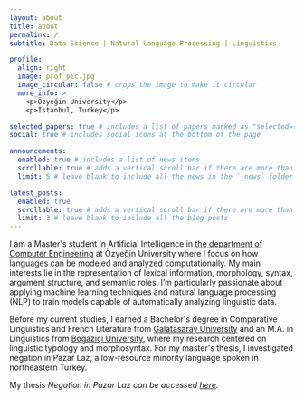 ```yaml
---
layout: about
title: about
permalink: /
subtitle: Data Science | Natural Language Processing | Linguistics

profile:
  align: right
  image: prof_pic.jpg
  image_circular: false # crops the image to make it circular
  more_info: >
    <p>Özyeğin University</p>
    <p>İstanbul, Turkey</p>

selected_papers: true # includes a list of papers marked as "selected={true}"
social: true # includes social icons at the bottom of the page

announcements:
  enabled: true # includes a list of news items
  scrollable: true # adds a vertical scroll bar if there are more than 3 news items
  limit: 5 # leave blank to include all the news in the `_news` folder

latest_posts:
  enabled: true
  scrollable: true # adds a vertical scroll bar if there are more than 3 new posts items
  limit: 3 # leave blank to include all the blog posts
---
```


I am a Master's student in Artificial Intelligence in [the department of Computer Engineering](https://www.ozyegin.edu.tr/en/computer-science) at Özyeğin University where I focus on how languages can be modeled and analyzed computationally. My main interests lie in the representation of lexical information, morphology, syntax, argument structure, and semantic roles. I’m particularly passionate about applying machine learning techniques and natural language processing (NLP) to train models capable of automatically analyzing linguistic data.

Before my current studies, I earned a Bachelor's degree in Comparative Linguistics and French Literature from [Galatasaray University](https://gsu.edu.tr/tr) and an M.A. in Linguistics from [Boğaziçi University](https://bogazici.edu.tr/), where my research centered on linguistic typology and morphosyntax. For my master's thesis, I investigated negation in Pazar Laz, a low-resource minority language spoken in northeastern Turkey.

My thesis <em>Negation in Pazar Laz<em> can be accessed [here]().


